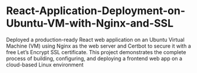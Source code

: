# React-Application-Deployment-on-Ubuntu-VM-with-Nginx-and-SSL
Deployed a production-ready React web application on an Ubuntu Virtual Machine (VM) using Nginx as the web server and Certbot to secure it with a free Let’s Encrypt SSL certificate. This project demonstrates the complete process of building, configuring, and deploying a frontend web app on a cloud-based Linux environment 
